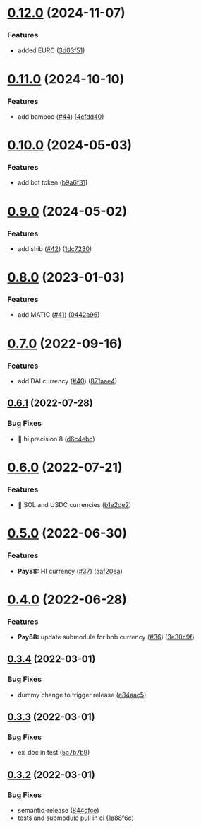 # [0.12.0](https://github.com/coingaming/money-elixir/compare/v0.11.0...v0.12.0) (2024-11-07)


### Features

* added EURC ([3d03f51](https://github.com/coingaming/money-elixir/commit/3d03f5141b7a265e8f1c47734d9d87dd5ccdb8c1))

# [0.11.0](https://github.com/coingaming/money-elixir/compare/v0.10.0...v0.11.0) (2024-10-10)


### Features

* add bamboo ([#44](https://github.com/coingaming/money-elixir/issues/44)) ([4cfdd40](https://github.com/coingaming/money-elixir/commit/4cfdd40776ae052802655e4da8303a45196c6ef6))

# [0.10.0](https://github.com/coingaming/money-elixir/compare/v0.9.0...v0.10.0) (2024-05-03)


### Features

* add bct token ([b9a6f31](https://github.com/coingaming/money-elixir/commit/b9a6f314df911991748b1897b240d4c110c82732))

# [0.9.0](https://github.com/coingaming/money-elixir/compare/v0.8.0...v0.9.0) (2024-05-02)


### Features

* add shib ([#42](https://github.com/coingaming/money-elixir/issues/42)) ([1dc7230](https://github.com/coingaming/money-elixir/commit/1dc7230b57bd9d52c880bd302f42dccbdf7f5518))

# [0.8.0](https://github.com/coingaming/money-elixir/compare/v0.7.0...v0.8.0) (2023-01-03)


### Features

* add MATIC ([#41](https://github.com/coingaming/money-elixir/issues/41)) ([0442a96](https://github.com/coingaming/money-elixir/commit/0442a960bf3dbff1c9d6265958b90bd6dd17a687))

# [0.7.0](https://github.com/coingaming/money-elixir/compare/v0.6.1...v0.7.0) (2022-09-16)


### Features

* add DAI currency ([#40](https://github.com/coingaming/money-elixir/issues/40)) ([871aae4](https://github.com/coingaming/money-elixir/commit/871aae4960a0d38d085cf9d94fc44ed5d86d4f55))

## [0.6.1](https://github.com/coingaming/money-elixir/compare/v0.6.0...v0.6.1) (2022-07-28)


### Bug Fixes

* 🐛 hi precision 8 ([d6c4ebc](https://github.com/coingaming/money-elixir/commit/d6c4ebcbb536eac80eda5f473b9e9d9bac721cd4))

# [0.6.0](https://github.com/coingaming/money-elixir/compare/v0.5.0...v0.6.0) (2022-07-21)


### Features

* 🎸 SOL and USDC currencies ([b1e2de2](https://github.com/coingaming/money-elixir/commit/b1e2de219419fd36b3dd90102ec2a7e07c607496))

# [0.5.0](https://github.com/coingaming/money-elixir/compare/v0.4.0...v0.5.0) (2022-06-30)


### Features

* **Pay88:** HI currency ([#37](https://github.com/coingaming/money-elixir/issues/37)) ([aaf20ea](https://github.com/coingaming/money-elixir/commit/aaf20eafd42edad52a708d46c67efccde21244bf))

# [0.4.0](https://github.com/coingaming/money-elixir/compare/v0.3.4...v0.4.0) (2022-06-28)


### Features

* **Pay88:** update submodule for bnb currency ([#36](https://github.com/coingaming/money-elixir/issues/36)) ([3e30c9f](https://github.com/coingaming/money-elixir/commit/3e30c9f3cf08e0ac18dadc521c1428c2f83ed2d3))

## [0.3.4](https://github.com/coingaming/money-elixir/compare/v0.3.3...v0.3.4) (2022-03-01)


### Bug Fixes

* dummy change to trigger release ([e84aac5](https://github.com/coingaming/money-elixir/commit/e84aac534b8cae6adcad3782a6a7b8c3a6a638e6))

## [0.3.3](https://github.com/coingaming/money-elixir/compare/v0.3.2...v0.3.3) (2022-03-01)


### Bug Fixes

* ex_doc in test ([5a7b7b9](https://github.com/coingaming/money-elixir/commit/5a7b7b9be94628314b3c73f4a3364669eca80fcf))

## [0.3.2](https://github.com/coingaming/money-elixir/compare/v0.3.1...v0.3.2) (2022-03-01)


### Bug Fixes

* semantic-release ([844cfce](https://github.com/coingaming/money-elixir/commit/844cfcef0a6a645cdaf4c0d91456537e0368b69a))
* tests and submodule pull in ci ([1a88f6c](https://github.com/coingaming/money-elixir/commit/1a88f6ca8ce420643e1b3409619cd0ab2b7a631e))
